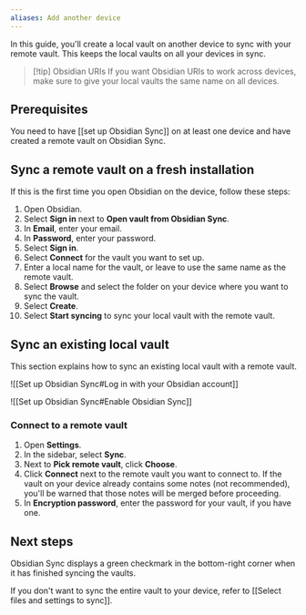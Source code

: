 ```yaml
---
aliases: Add another device
---
```


In this guide, you'll create a local vault on another device to sync with your remote vault. This keeps the local vaults on all your devices in sync.

> [!tip] Obsidian URIs
> If you want Obsidian URIs to work across devices, make sure to give your local vaults the same name on all devices.

## Prerequisites

You need to have [[set up Obsidian Sync]] on at least one device and have created a remote vault on Obsidian Sync.

## Sync a remote vault on a fresh installation

If this is the first time you open Obsidian on the device, follow these steps:

1. Open Obsidian.
2. Select **Sign in** next to **Open vault from Obsidian Sync**.
3. In **Email**, enter your email.
4. In **Password**, enter your password.
5. Select **Sign in**.
6. Select **Connect** for the vault you want to set up.
7. Enter a local name for the vault, or leave to use the same name as the remote vault.
8. Select **Browse** and select the folder on your device where you want to sync the vault.
9. Select **Create**.
10. Select **Start syncing** to sync your local vault with the remote vault.

## Sync an existing local vault

This section explains how to sync an existing local vault with a remote vault.

![[Set up Obsidian Sync#Log in with your Obsidian account]]

![[Set up Obsidian Sync#Enable Obsidian Sync]]

### Connect to a remote vault

1. Open **Settings**.
2. In the sidebar, select **Sync**.
3. Next to **Pick remote vault**, click **Choose**.
4. Click **Connect** next to the remote vault you want to connect to. If the vault on your device already contains some notes (not recommended), you'll be warned that those notes will be merged before proceeding.
5. In **Encryption password**, enter the password for your vault, if you have one.

## Next steps

Obsidian Sync displays a green checkmark in the bottom-right corner when it has finished syncing the vaults.

If you don't want to sync the entire vault to your device, refer to [[Select files and settings to sync]].
